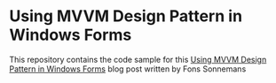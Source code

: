 # Using MVVM Design Pattern in Windows Forms

This repository contains the code sample for this [Using MVVM Design Pattern in Windows Forms](https://reflectionit.nl/blog/2023/using-mvvm-design-pattern-in-windows-forms) blog post written by Fons Sonnemans
